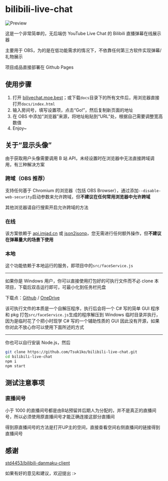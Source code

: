 # bilibili-live-chat

![Preview](https://i.loli.net/2019/02/13/5c638e21ad91a.gif)

这是一个非常简单的，无后端仿 YouTube Live Chat 的 Bilibili 直播弹幕在线展示器

主要用于 OBS，为的是在低功能需求的情况下，不依靠任何第三方软件实现弹幕/礼物展示

项目成品直接部署在 Github Pages

## 使用步骤

1. 打开 [bilivechat.moe.best](https://bilivechat.moe.best/)；或下载`docs`目录下的所有文件后，用浏览器直接打开`docs/index.html`
2. 输入房间号，填写设置项，点击“Go!”，然后复制新页面的地址
3. 在 OBS 中添加“浏览器”来源，将地址粘贴到“URL”处，根据自己需要调整宽高数值
4. Enjoy~

## 关于“显示头像”

由于获取用户头像需要调用 B 站 API，未经设置时在浏览器中无法直接跨域调用，有三种解决方案

### 跨域（OBS 推荐）

支持任何基于 Chromium 的浏览器（包括 OBS Browser），通过添加`--disable-web-security`启动参数来允许跨域，但**不建议在任何常用浏览器中允许跨域**

其他浏览器请自行搜索开启允许跨域的方法

### 在线

该方案依赖于 [api.imjad.cn](https://api.imjad.cn/) 或 [json2jsonp](https://json2jsonp.com)，您无需进行任何额外操作，但**不建议在弹幕量大的场景下使用**

### 本地

这个功能依赖于本地运行的服务，即项目中的`src/faceService.js`

-------------------

如果你是 Windows 用户，你可以直接使用打包好的可执行文件而不必 clone 本项目，下载后双击运行即可，可最小化到任务栏托盘

下载点：[Github](https://github.com/Tsuk1ko/bilibili-live-chat/releases/download/v1.1.1/BilibiliFaceService.exe) / [OneDrive](https://files.lolico.moe/show/my%20project/BilibiliFaceService.exe)

该可执行文件的本质是一个自解压程序，执行后会将一个 C# 写的简单 GUI 程序和 pkg 打包`src/faceService.js`生成的程序解压到 Windows 临时目录并执行，因为是临时花了个把小时现学 C# 写的一个辅助性质的 GUI 因此没有开源，如果你对此不放心你可以使用下面所述的方式

-------------------

你也可以自行安装 Node.js，然后

```bash
git clone https://github.com/Tsuk1ko/bilibili-live-chat.git
cd bilibili-live-chat
npm i
npm start
```

## 测试注意事项

### 直播间号

小于 1000 的直播间号都是由B站预留并后期人为分配的，并不是真正的直播间号，所以必须使用原直播间号才能正确连接这部分直播间

得到原直播间号的方法是打开UP主的空间，直接查看空间右侧直播间的链接得到直播间号

## 感谢

[std4453/bilibili-danmaku-client](https://github.com/std4453/bilibili-danmaku-client)

如果有好的意见和建议，欢迎提出 :>

